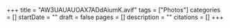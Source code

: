 +++
title = "AW3UAUAUOAX7ADdAiumK.avif"
tags = ["Photos"]
categories = []
startDate = ""
draft = false
pages = []
description = ""
citations = []
+++
